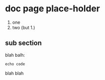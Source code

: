 # doc page place-holder

1. one
1. two (but 1.)

## sub section
  blah balh:
  
    echo code

blah blah
